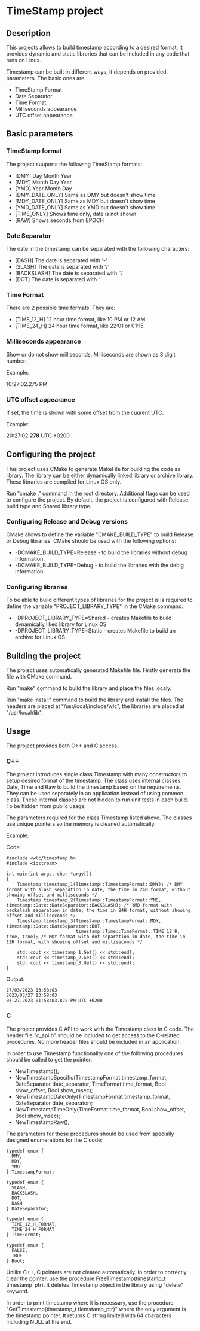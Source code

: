 # TimeStamp project
## Description
This projects allows to build timestamp according to a desired format. It provides dynamic and static libraries that can be included in any code that runs on Linux.

Timestamp can be built in different ways, it depends on provided parameters. The basic ones are:

* TimeStamp Format
* Date Separator
* Time Format
* Milliseconds appearance
* UTC offset appearance

## Basic parameters
### TimeStamp format

The project suuports the following TimeStamp formats:

* [DMY] Day Month Year
* [MDY] Month Day Year
* [YMD] Year Month Day
* [DMY_DATE_ONLY] Same as DMY but doesn't show time
* [MDY_DATE_ONLY] Same as MDY but doesn't show time
* [YMD_DATE_ONLY] Same as YMD but doesn't show time 
* [TIME_ONLY] Shows time only, date is not shown
* [RAW] Shows seconds from EPOCH

### Date Separator

The date in the timestamp can be separated with the following characters:

* [DASH] The date is separated with '-'
* [SLASH] The date is separated with '/'
* [BACKSLASH] The date is separated with '\\'
* [DOT] The date is separated with '.'

### Time Format

There are 2 possible time formats. They are:

* [TIME_12_H] 12 hour time format, like 10 PM or 12 AM
* [TIME_24_H] 24 hour time format, like 22:01 or 01:15

### Milliseconds appearance

Show or do not show milliseconds. Milliseconds are shown as 3 digit number.

Example:

10:27:02.275 PM

### UTC offset appearance

If set, the time is shown with some offset from the cuurent UTC.

Example:

20:27:02.**278** UTC +0200

## Configuring the project

This project uses CMake to generate MakeFile for building the code as library. The library can be either dynamically linked library or archive library. These libraries are compiled for Linux OS only.

Run "cmake ." command in the root directory. Additional flags can be used to configure the project. By default, the project is configured with Release build type and Shared library type.

### Configuring Release and Debug versions

CMake allows to define the variable "CMAKE_BUILD_TYPE" to build Release or Debug libraries. CMake should be used with the following options:

* -DCMAKE_BUILD_TYPE=Release  -  to build the libraries without debug information
* -DCMAKE_BUILD_TYPE=Debug    -  to build the libraries with the debig information

### Configuring libraries

To be able to build different types of libraries for the project is is required to define the variable "PROJECT_LIBRARY_TYPE" in the CMake command:

* -DPROJECT_LIBRARY_TYPE=Shared  -  creates Makefile to build dynamically liked library for Linux OS
* -DPROJECT_LIBRARY_TYPE=Static  -  creates Makefile to build an archive for Linux OS

## Building the project

The project uses automatically generated Makefile file. Firstly generate the file with CMake command.

Run "make" command to build the library and place the files localy.

Run "make install" command to build the library and install the files. The headers are placed at "/usr/local/include/wlc", the libraries are placed at "/usr/local/lib".

## Usage

The project provides both C++ and C access.

### C++

The project introduces single class Timestamp with many constructors to setup desired format of the timestamp. The class uses internal classes Date, Time and Raw to build the timestamp based on the requirements. They can be used separately in an application instead of using common class. These internal classes are not hidden to run unit tests in each build. To be hidden from public usage.

The parameters required for the class Timestamp listed above. The classes use unique pointers so the memory is cleaned automatically.

Example:

Code:

```
#include <wlc/timestamp.h>
#include <iostream>

int main(int argc, char *argv[])
{
    Timestamp timestamp_1(Timestamp::TimestampFormat::DMY); /* DMY format with slash separation in date, the time in 24H format, without showing offset and milliseconds */
    Timestamp timestamp_2(Timestamp::TimestampFormat::YMD, timestamp::Date::DateSeparator::BACKSLASH); /* YMD format with backslash separation in date, the time in 24H format, without showing offset and milliseconds */
    Timestamp timestamp_3(Timestamp::TimestampFormat::MDY, timestamp::Date::DateSeparator::DOT, 
                          timestamp::Time::TimeFormat::TIME_12_H, true, true); /* MDY format with dot separation in date, the time in 12H format, with showing offset and milliseconds */
                          
    std::cout << timestamp_1.Get() << std::endl;
    std::cout << timestamp_2.Get() << std::endl;
    std::cout << timestamp_3.Get() << std::endl;
}
```

Output:

```
27/03/2023 13:58:03
2023/03/27 13:58:03
03.27.2023 01:58:03.822 PM UTC +0200
```

### C

The project provides C API to work with the Timestamp class in C code. The header file "c_api.h" should be included to get access to the C-related procedures. No more header files should be included in an application.

In order to use Timestamp functionality one of the following procedures should be called to get the pointer:

* NewTimestamp();
* NewTimestampSpecific(TimestampFormat timestamp_format, DateSeparator date_separator, TimeFormat time_format, Bool show_offset, Bool show_msec);
* NewTimestampDateOnly(TimestampFormat timestamp_format, DateSeparator date_separator);
* NewTimestampTimeOnly(TimeFormat time_format, Bool show_offset, Bool show_msec);
* NewTimestampRaw();

The parameters for these procedures should be used from specially designed enumerations for the C code:

```
typedef enum {
  DMY,
  MDY,
  YMD
} TimestampFormat;

typedef enum {
  SLASH,
  BACKSLASH,
  DOT,
  DASH
} DateSeparator;

typedef enum {
  TIME_12_H_FORMAT,
  TIME_24_H_FORMAT
} TimeFormat;

typedef enum {
  FALSE,
  TRUE
} Bool;
```

Unlike C++, C pointers are not cleared automatically. In order to correctly clear the pointer, use the procedure FreeTimestamp(timestamp_t timestamp_ptr). It deletes Timestamp object in the library using "delete" keyword.

In order to print timestamp where it is necessary, use the procedure "GetTimestamp(timestamp_t tiemstamp_ptr)" where the only argument is the timestamp pointer. It returns C string limited with 64 characters including NULL at the end.

